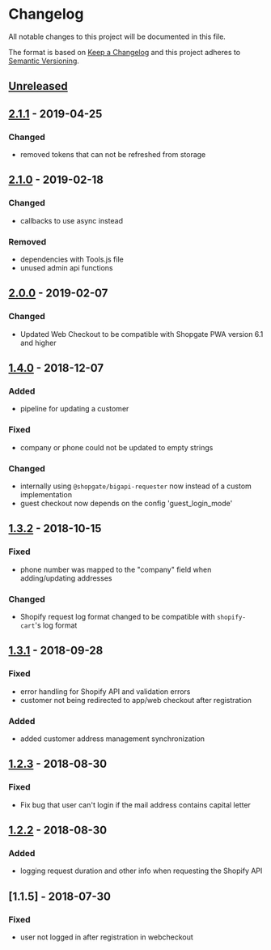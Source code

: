 # Changelog

All notable changes to this project will be documented in this file.

The format is based on [Keep a Changelog](http://keepachangelog.com/) and this project adheres to [Semantic Versioning](http://semver.org/).

## [Unreleased]

## [2.1.1] - 2019-04-25
### Changed
- removed tokens that can not be refreshed from storage

## [2.1.0] - 2019-02-18
### Changed
- callbacks to use async instead
### Removed
- dependencies with Tools.js file
- unused admin api functions

## [2.0.0] - 2019-02-07
### Changed
- Updated Web Checkout to be compatible with Shopgate PWA version 6.1 and higher

## [1.4.0] - 2018-12-07
### Added
- pipeline for updating a customer

### Fixed
- company or phone could not be updated to empty strings

### Changed
- internally using `@shopgate/bigapi-requester` now instead of a custom implementation
- guest checkout now depends on the config 'guest_login_mode'

## [1.3.2] - 2018-10-15
### Fixed
- phone number was mapped to the "company" field when adding/updating addresses

### Changed
- Shopify request log format changed to be compatible with `shopify-cart`'s log format

## [1.3.1] - 2018-09-28
### Fixed
- error handling for Shopify API and validation errors
- customer not being redirected to app/web checkout after registration

### Added
- added customer address management synchronization

## [1.2.3] - 2018-08-30
### Fixed
- Fix bug that user can't login if the mail address contains capital letter

## [1.2.2] - 2018-08-30
### Added
- logging request duration and other info when requesting the Shopify API

## [1.1.5] - 2018-07-30
### Fixed
- user not logged in after registration in webcheckout

[Unreleased]: https://github.com/shopgate/ext-shopify-user/compare/v2.1.0...HEAD
[2.1.1]: https://github.com/shopgate/ext-shopify-user/compare/v2.1.0...v2.1.1
[2.1.0]: https://github.com/shopgate/ext-shopify-user/compare/v2.0.0...v2.1.0
[2.0.0]: https://github.com/shopgate/ext-shopify-user/compare/v1.4.0...v2.0.0
[1.4.0]: https://github.com/shopgate/ext-shopify-user/compare/v1.3.2...v1.4.0
[1.3.2]: https://github.com/shopgate/ext-shopify-user/compare/v1.3.1...v1.3.2
[1.3.1]: https://github.com/shopgate/ext-shopify-user/compare/v1.2.3...v1.3.1
[1.2.3]: https://github.com/shopgate/ext-shopify-user/compare/v1.2.2...v1.2.3
[1.2.2]: https://github.com/shopgate/ext-shopify-user/compare/v1.1.5...v1.2.2
